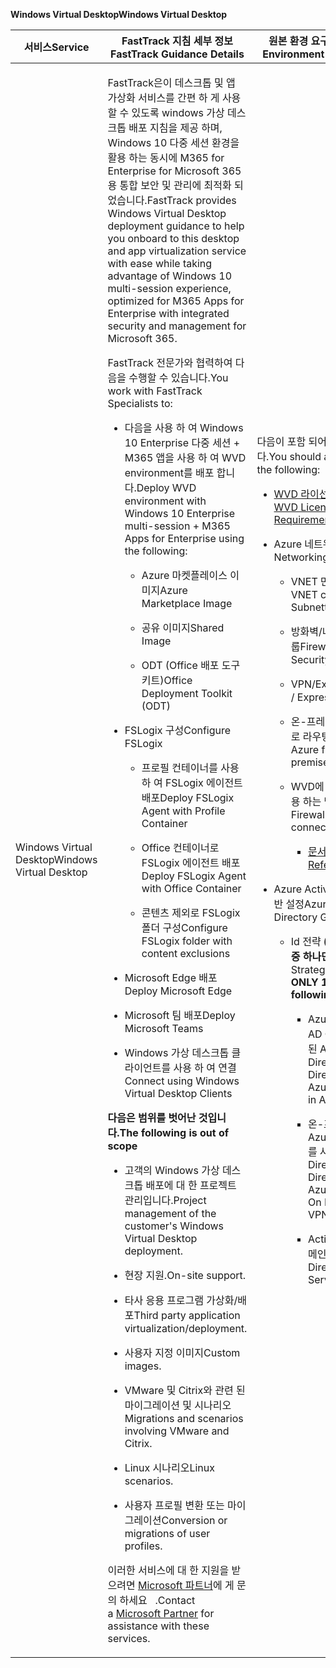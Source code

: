 <span data-ttu-id="686d1-101">**Windows Virtual Desktop**</span><span class="sxs-lookup"><span data-stu-id="686d1-101">**Windows Virtual Desktop**</span></span>

<table>
<thead>
<tr class="header">
<th><span data-ttu-id="686d1-102"><strong>서비스</strong></span><span class="sxs-lookup"><span data-stu-id="686d1-102"><strong>Service</strong></span></span></th>
<th><span data-ttu-id="686d1-103"><strong>FastTrack 지침 세부 정보</strong></span><span class="sxs-lookup"><span data-stu-id="686d1-103"><strong>FastTrack Guidance Details</strong></span></span></th>
<th><span data-ttu-id="686d1-104"><strong>원본 환경 요구 조건</strong></span><span class="sxs-lookup"><span data-stu-id="686d1-104"><strong>Source Environment Expectations</strong></span></span></th>
</tr>
</thead>
<tbody>
<tr class="odd">
<td><span data-ttu-id="686d1-105">Windows Virtual Desktop</span><span class="sxs-lookup"><span data-stu-id="686d1-105">Windows Virtual Desktop</span></span></td>
<td><p><span data-ttu-id="686d1-106">FastTrack은이 데스크톱 및 앱 가상화 서비스를 간편 하 게 사용할 수 있도록 windows 가상 데스크톱 배포 지침을 제공 하며, Windows 10 다중 세션 환경을 활용 하는 동시에 M365 for Enterprise for Microsoft 365 용 통합 보안 및 관리에 최적화 되었습니다.</span><span class="sxs-lookup"><span data-stu-id="686d1-106">FastTrack provides Windows Virtual Desktop deployment guidance to help you onboard to this desktop and app virtualization service with ease while taking advantage of Windows 10 multi-session experience, optimized for M365 Apps for Enterprise with integrated security and management for Microsoft 365.</span></span></p>
<p><span data-ttu-id="686d1-107">FastTrack 전문가와 협력하여 다음을 수행할 수 있습니다.</span><span class="sxs-lookup"><span data-stu-id="686d1-107">You work with FastTrack Specialists to:</span></span></p>
<ul>
<li><p><span data-ttu-id="686d1-108">다음을 사용 하 여 Windows 10 Enterprise 다중 세션 + M365 앱을 사용 하 여 WVD environment를 배포 합니다.</span><span class="sxs-lookup"><span data-stu-id="686d1-108">Deploy WVD environment with Windows 10 Enterprise multi-session + M365 Apps for Enterprise using the following:</span></span></p>
<ul>
<li><p><span data-ttu-id="686d1-109">Azure 마켓플레이스 이미지</span><span class="sxs-lookup"><span data-stu-id="686d1-109">Azure Marketplace Image</span></span></p></li>
<li><p><span data-ttu-id="686d1-110">공유 이미지</span><span class="sxs-lookup"><span data-stu-id="686d1-110">Shared Image</span></span></p></li>
<li><p><span data-ttu-id="686d1-111">ODT (Office 배포 도구 키트)</span><span class="sxs-lookup"><span data-stu-id="686d1-111">Office Deployment Toolkit (ODT)</span></span></p></li>
</ul></li>
<li><p><span data-ttu-id="686d1-112">FSLogix 구성</span><span class="sxs-lookup"><span data-stu-id="686d1-112">Configure FSLogix</span></span></p>
<ul>
<li><p><span data-ttu-id="686d1-113">프로필 컨테이너를 사용 하 여 FSLogix 에이전트 배포</span><span class="sxs-lookup"><span data-stu-id="686d1-113">Deploy FSLogix Agent with Profile Container</span></span></p></li>
<li><p><span data-ttu-id="686d1-114">Office 컨테이너로 FSLogix 에이전트 배포</span><span class="sxs-lookup"><span data-stu-id="686d1-114">Deploy FSLogix Agent with Office Container</span></span></p></li>
<li><p><span data-ttu-id="686d1-115">콘텐츠 제외로 FSLogix 폴더 구성</span><span class="sxs-lookup"><span data-stu-id="686d1-115">Configure FSLogix folder with content exclusions</span></span></p></li>
</ul></li>
<li><p><span data-ttu-id="686d1-116">Microsoft Edge 배포</span><span class="sxs-lookup"><span data-stu-id="686d1-116">Deploy Microsoft Edge</span></span></p></li>
<li><p><span data-ttu-id="686d1-117">Microsoft 팀 배포</span><span class="sxs-lookup"><span data-stu-id="686d1-117">Deploy Microsoft Teams</span></span></p></li>
<li><p><span data-ttu-id="686d1-118">Windows 가상 데스크톱 클라이언트를 사용 하 여 연결</span><span class="sxs-lookup"><span data-stu-id="686d1-118">Connect using Windows Virtual Desktop Clients</span></span></p></li>
</ul>
<p><span data-ttu-id="686d1-119"><strong>다음은 범위를 벗어난 것입니다.</strong></span><span class="sxs-lookup"><span data-stu-id="686d1-119"><strong>The following is out of scope</strong></span></span></p>
<ul>
<li><p><span data-ttu-id="686d1-120">고객의 Windows 가상 데스크톱 배포에 대 한 프로젝트 관리입니다.</span><span class="sxs-lookup"><span data-stu-id="686d1-120">Project management of the customer's Windows Virtual Desktop deployment.</span></span></p></li>
<li><p><span data-ttu-id="686d1-121">현장 지원.</span><span class="sxs-lookup"><span data-stu-id="686d1-121">On-site support.</span></span></p></li>
<li><p><span data-ttu-id="686d1-122">타사 응용 프로그램 가상화/배포</span><span class="sxs-lookup"><span data-stu-id="686d1-122">Third party application virtualization/deployment.</span></span></p></li>
<li><p><span data-ttu-id="686d1-123">사용자 지정 이미지</span><span class="sxs-lookup"><span data-stu-id="686d1-123">Custom images.</span></span></p></li>
<li><p><span data-ttu-id="686d1-124">VMware 및 Citrix와 관련 된 마이그레이션 및 시나리오</span><span class="sxs-lookup"><span data-stu-id="686d1-124">Migrations and scenarios involving VMware and Citrix.</span></span></p></li>
<li><p><span data-ttu-id="686d1-125">Linux 시나리오</span><span class="sxs-lookup"><span data-stu-id="686d1-125">Linux scenarios.</span></span></p></li>
<li><p><span data-ttu-id="686d1-126">사용자 프로필 변환 또는 마이그레이션</span><span class="sxs-lookup"><span data-stu-id="686d1-126">Conversion or migrations of user profiles.</span></span></p></li>
</ul>
<p><span data-ttu-id="686d1-127">이러한 서비스에 대 한 지원을 받으려면 <a href="https://go.microsoft.com/fwlink/?linkid=2080150">Microsoft 파트너</a>에 게 문의 하세요   .</span><span class="sxs-lookup"><span data-stu-id="686d1-127">Contact a <a href="https://go.microsoft.com/fwlink/?linkid=2080150">Microsoft Partner</a> for assistance with these services.</span></span></p></td>
<td><p><span data-ttu-id="686d1-128">다음이 포함 되어 있어야 합니다.</span><span class="sxs-lookup"><span data-stu-id="686d1-128">You should already have the following:</span></span></p>
<ul>
<li><p><span data-ttu-id="686d1-129"><a href="https://docs.microsoft.com/en-us/azure/virtual-desktop/overview#requirements">WVD 라이선스 요구 사항</a></span><span class="sxs-lookup"><span data-stu-id="686d1-129"><a href="https://docs.microsoft.com/en-us/azure/virtual-desktop/overview#requirements">WVD Licensing Requirements</a></span></span></p></li>
<li><p><span data-ttu-id="686d1-130">Azure 네트워킹:</span><span class="sxs-lookup"><span data-stu-id="686d1-130">Azure Networking:</span></span></p>
<ul>
<li><p><span data-ttu-id="686d1-131">VNET 만들기 &amp; 서브넷</span><span class="sxs-lookup"><span data-stu-id="686d1-131">VNET creation &amp; Subnetting</span></span></p></li>
<li><p><span data-ttu-id="686d1-132">방화벽/네트워크 보안 그룹</span><span class="sxs-lookup"><span data-stu-id="686d1-132">Firewall / Network Security Groups</span></span></p></li>
<li><p><span data-ttu-id="686d1-133">VPN/Express 경로</span><span class="sxs-lookup"><span data-stu-id="686d1-133">VPN / ExpressRoute</span></span></p></li>
<li><p><span data-ttu-id="686d1-134">온-프레미스에서 Azure로 라우팅</span><span class="sxs-lookup"><span data-stu-id="686d1-134">Routing to Azure from on-premises</span></span></p></li>
<li><p><span data-ttu-id="686d1-135">WVD에 대 한 연결을 허용 하는 방화벽 규칙</span><span class="sxs-lookup"><span data-stu-id="686d1-135">Firewall rules to allow connectivity to WVD</span></span></p>
<ul>
<li><p><span data-ttu-id="686d1-136"><a href="https://docs.microsoft.com/en-us/azure/virtual-desktop/overview#supported-remote-desktop-clients">문서 참조</a></span><span class="sxs-lookup"><span data-stu-id="686d1-136"><a href="https://docs.microsoft.com/en-us/azure/virtual-desktop/overview#supported-remote-desktop-clients">Docs Reference</a></span></span></p></li>
</ul></li>
</ul></li>
<li><p><span data-ttu-id="686d1-137">Azure Active Directory 일반 설정</span><span class="sxs-lookup"><span data-stu-id="686d1-137">Azure Active Directory General Setup</span></span></p>
<ul>
<li><p><span data-ttu-id="686d1-138">Id 전략 <strong>(다음 3 개 옵션 중 하나만 선택)</strong></span><span class="sxs-lookup"><span data-stu-id="686d1-138">Identity Strategy <strong>(Select ONLY 1 of the following 3 options)</strong></span></span></p>
<ul>
<li><p><span data-ttu-id="686d1-139">Azure에서 Azure AD Connect가 포함 된 Active Directory</span><span class="sxs-lookup"><span data-stu-id="686d1-139">Active Directory with Azure AD Connect in Azure</span></span></p></li>
<li><p><span data-ttu-id="686d1-140">온-프레미스에서 Azure AD Connect를 사용 하는 Active Directory/ER</span><span class="sxs-lookup"><span data-stu-id="686d1-140">Active Directory with Azure AD Connect On Premise over VPN / ER</span></span></p></li>
<li><p><span data-ttu-id="686d1-141">Active Directory 도메인 서비스</span><span class="sxs-lookup"><span data-stu-id="686d1-141">Active Directory Domain Services</span></span></p></li>
</ul></li>
</ul></li>
</ul></td>
</tr>
</tbody>
</table>
